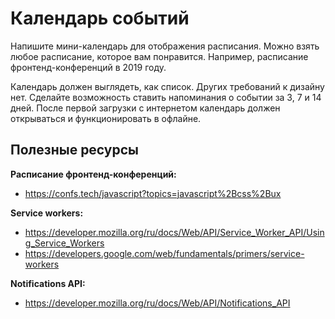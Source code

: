 # Календарь событий

Напишите мини-календарь для отображения расписания. Можно взять любое расписание, которое вам понравится. Например, расписание фронтенд-конференций в 2019 году.

Календарь должен выглядеть, как список. Других требований к дизайну нет. Сделайте возможность ставить напоминания о событии за 3, 7 и 14 дней. После первой загрузки с интернетом календарь должен открываться и функционировать в офлайне.

## Полезные ресурсы

**Расписание фронтенд-конференций:**
- https://confs.tech/javascript?topics=javascript%2Bcss%2Bux

**Service workers:**
- https://developer.mozilla.org/ru/docs/Web/API/Service_Worker_API/Using_Service_Workers
- https://developers.google.com/web/fundamentals/primers/service-workers

**Notifications API:**
- https://developer.mozilla.org/ru/docs/Web/API/Notifications_API
